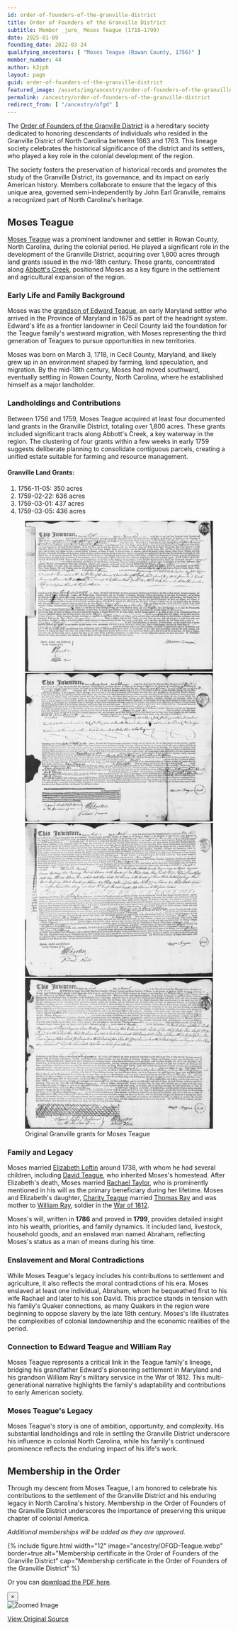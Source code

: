 ```yaml
---
id: order-of-founders-of-the-granville-district
title: Order of Founders of the Granville District
subtitle: Member _jure_ Moses Teague (1718–1799)
date: 2025-01-09
founding_date: 2022-03-24
qualifying_ancestors: [ "Moses Teague (Rowan County, 1756)" ]
member_number: 44
author: k3jph
layout: page
guid: order-of-founders-of-the-granville-district
featured_image: /assets/img/ancestry/order-of-founders-of-the-granville-district.webp
permalink: /ancestry/order-of-founders-of-the-granville-district
redirect_from: [ "/ancestry/ofgd" ]
---
```


The [Order of Founders of the Granville
District](https://orderoffoundersofthegranvilledistrict.weebly.com/) is
a hereditary society dedicated to honoring descendants of individuals
who resided in the Granville District of North Carolina between 1663
and 1763. This lineage society celebrates the historical significance of
the district and its settlers, who played a key role in the colonial
development of the region.

The society fosters the preservation of historical records and promotes
the study of the Granville District, its governance, and its impact on
early American history. Members collaborate to ensure that the legacy of
this unique area, governed semi-independently by John Earl Granville,
remains a recognized part of North Carolina's heritage.

## Moses Teague

[Moses Teague](https://www.wikitree.com/wiki/Teague-228) was a prominent
landowner and settler in Rowan County, North Carolina, during the
colonial period. He played a significant role in the development of the
Granville District, acquiring over 1,800 acres through land grants
issued in the mid-18th century.  These grants, concentrated along
[Abbott's
Creek](https://piedmonttrails.com/2017/11/19/historical-treasure-of-abbotts-creek/),
positioned Moses as a key figure in the settlement and agricultural
expansion of the region.

### Early Life and Family Background

Moses was the [grandson of Edward Teague](/ancestry/offm), an early
Maryland settler who arrived in the Province of Maryland in 1675 as part
of the headright system. Edward's life as a frontier landowner in Cecil
County laid the foundation for the Teague family's westward migration,
with Moses representing the third generation of Teagues to pursue
opportunities in new territories.

Moses was born on March 3, 1718, in Cecil County, Maryland, and
likely grew up in an environment shaped by farming, land speculation,
and migration. By the mid-18th century, Moses had moved southward,
eventually settling in Rowan County, North Carolina, where he
established himself as a major landholder.

### Landholdings and Contributions

Between 1756 and 1759, Moses Teague acquired at least four documented
land grants in the Granville District, totaling over 1,800 acres.  These
grants included significant tracts along Abbott's Creek, a key waterway
in the region. The clustering of four grants within a few weeks in early
1759 suggests deliberate planning to consolidate contiguous parcels,
creating a unified estate suitable for farming and resource management.

#### Granville Land Grants:
1. 1756-11-05: 350 acres
2. 1759-02-22: 636 acres
4. 1759-03-01: 437 acres
5. 1759-03-05: 436 acres

<div class="item col-md-12 px-4">
    <div class="card">
        <figure>
            <div class="row mb-2">
                <div class="item col-md-3">
                    <img class="featured-img mx-auto" src="/assets/img/ancestry/ofgd/granville-grant-teague-1756-11-05.webp" alt="Granville grant for Moses Teague, 1756-11-05" data-toggle="modal" data-target="#imageModal" data-full="/assets/img/ancestry/ofgd/granville-grant-teague-1756-11-05.webp" />
                </div>
                <div class="item col-md-3">
                    <img class="featured-img mx-auto" src="/assets/img/ancestry/ofgd/granville-grant-teague-1759-02-22.webp" alt="Granville grant for Moses Teague, 1759-02-22" data-toggle="modal" data-target="#imageModal" data-full="/assets/img/ancestry/ofgd/granville-grant-teague-1759-02-22.webp" />
                </div>
                <div class="item col-md-3">
                    <img class="featured-img mx-auto" src="/assets/img/ancestry/ofgd/granville-grant-teague-1759-03-01.webp" alt="Granville grant for Moses Teague, 1759-03-01" data-toggle="modal" data-target="#imageModal" data-full="/assets/img/ancestry/ofgd/granville-grant-teague-1759-03-01.webp" />
                </div>
                <div class="item col-md-3">
                    <img class="featured-img mx-auto" src="/assets/img/ancestry/ofgd/granville-grant-teague-1759-03-05.webp" alt="Granville grant for Moses Teague, 1759-03-05" data-toggle="modal" data-target="#imageModal" data-full="/assets/img/ancestry/ofgd/granville-grant-teague-1759-03-05.webp" />
                </div>
            </div>
            <div class="content">
                <figcaption class="images-caption">Original Granville grants for Moses Teague</figcaption>
            </div>
        </figure>
    </div>
</div>

### Family and Legacy

Moses married [Elizabeth
Loftin](https://www.wikitree.com/wiki/Loftin-83) around 1738, with whom
he had several children, including [David
Teague](https://www.wikitree.com/wiki/Teague-263), who inherited Moses's
homestead.  After Elizabeth's death, Moses married [Rachael
Taylor](https://www.wikitree.com/wiki/Taylor-4754), who is prominently
mentioned in his will as the primary beneficiary during her lifetime.
Moses and Elizabeth's daughter, [Charity
Teague](https://www.wikitree.com/wiki/Teague-265) married [Thomas
Ray](https://www.wikitree.com/wiki/Ray-654) and was mother to [William
Ray](https://www.wikitree.com/wiki/Ray-3368), soldier in the [War of
1812](/ancestry/gsw1812).

Moses's will, written in **1786** and proved in **1799**, provides
detailed insight into his wealth, priorities, and family dynamics. It
included land, livestock, household goods, and an enslaved man named
Abraham, reflecting Moses's status as a man of means during his time.

### Enslavement and Moral Contradictions

While Moses Teague's legacy includes his contributions to settlement and
agriculture, it also reflects the moral contradictions of his era. Moses
enslaved at least one individual, Abraham, whom he bequeathed first to
his wife Rachael and later to his son David. This practice stands in
tension with his family's Quaker connections, as many Quakers in the
region were beginning to oppose slavery by the late 18th century.
Moses's life illustrates the complexities of colonial landownership and
the economic realities of the period.

### Connection to Edward Teague and William Ray

Moses Teague represents a critical link in the Teague family's lineage,
bridging his grandfather Edward's pioneering settlement in Maryland and
his grandson William Ray's military servsice in the War of 1812. This
multi-generational narrative highlights the family's adaptability and
contributions to early American society.

### Moses Teague's Legacy

Moses Teague's story is one of ambition, opportunity, and complexity.
His substantial landholdings and role in settling the Granville District
underscore his influence in colonial North Carolina, while his family's
continued prominence reflects the enduring impact of his life's work.

## Membership in the Order

Through my descent from Moses Teague, I am honored to celebrate his
contributions to the settlement of the Granville District and his
enduring legacy in North Carolina's history. Membership in the Order of
Founders of the Granville District underscores the importance of
preserving this unique chapter of colonial America.

*Additional memberships will be added as they are approved.*

{% include figure.html width="12"
   image="ancestry/OFGD-Teague.webp" border=true
   alt="Membership certificate in the Order of Founders of the Granville District"
   cap="Membership certificate in the Order of Founders of the Granville District" %}
   
Or you can [download the PDF here](/assets/docs/ancestry/OFGD-Teague.pdf).

<!-- Modal -->
<div class="modal fade" id="imageModal" tabindex="-1" role="dialog" aria-labelledby="imageModalLabel" aria-hidden="true">
    <div class="modal-dialog modal-lg" role="document">
        <div class="modal-content">
            <div class="modal-header">
                <button type="button" class="close" data-dismiss="modal" aria-label="Close">
                    <span aria-hidden="true">&times;</span>
                </button>
            </div>
            <div class="modal-body text-center">
                <img id="modalImage" src="" class="img-responsive" alt="Zoomed Image">
                <p id="modalCaption" class="mt-3"></p>
                <a id="modalLink" href="#" target="_blank" class="btn btn-primary mt-2">View Original Source</a>
            </div>
        </div>
    </div>
</div>

<script>
    document.addEventListener('DOMContentLoaded', function () {
        // Attach click event listeners to all images with data-toggle="modal"
        document.querySelectorAll('[data-toggle="modal"]').forEach(function (img) {
            img.addEventListener('click', function () {
                var fullImage = img.getAttribute('data-full'); // Get the full image URL
                var modalImage = document.getElementById('modalImage'); // Modal image element
                var modalCaption = document.getElementById('modalCaption'); // Modal caption element
                var modalLink = document.getElementById('modalLink'); // Modal link element

                modalImage.setAttribute('src', fullImage); // Set the src of the modal image
                modalImage.setAttribute('alt', img.getAttribute('alt')); // Set alt text
                modalCaption.textContent = img.getAttribute('alt'); // Use alt text as caption
                modalLink.setAttribute('href', fullImage); // Placeholder for the original source
            });
        });
    });
</script>
